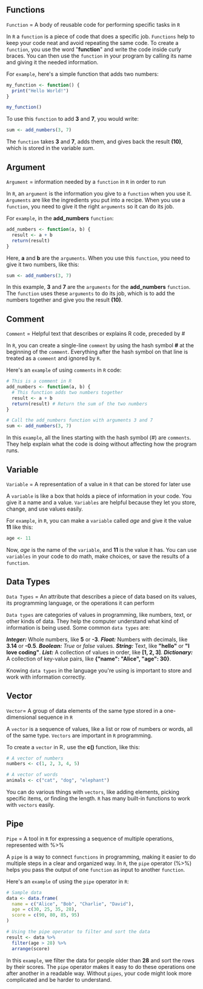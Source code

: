 ## Functions

`Function` = A body of reusable code for performing specific tasks in `R`

In `R` a `function` is a piece of code that does a specific job. `Functions` help to keep your code neat and avoid repeating the same code. To create a `function`, you use the word "**function**" and write the code inside curly braces. You can then use the `function` in your program by calling its name and giving it the needed information.

For `example`, here's a simple function that adds two numbers:


```r
my_function <- function() {
  print("Hello World!")
}

my_function() 
```
To use this `function` to add **3** and **7**, you would write:

```r
sum <- add_numbers(3, 7)
```
The `function` takes **3** and **7**, adds them, and gives back the result **(10)**, which is stored in the variable *sum*.

## Argument

`Argument` = information needed by a `function` in `R` in order to run

In `R`, an `argument` is the information you give to a `function` when you use it. `Arguments` are like the ingredients you put into a recipe. When you use a `function`, you need to give it the right `arguments` so it can do its job.

For `example`, in the **add_numbers** `function`:

```r
add_numbers <- function(a, b) {
  result <- a + b
  return(result)
}
```

Here, **a** and **b** are the `arguments`. When you use this `function`, you need to give it two numbers, like this:

```r
sum <- add_numbers(3, 7)
```

In this example, **3** and **7** are the `arguments` for the **add_numbers** `function`. The `function` uses these `arguments` to do its job, which is to add the numbers together and give you the result **(10)**.

## Comment

`Comment` = Helpful text that describes or explains R code, preceded by #

In `R`, you can create a single-line `comment` by using the hash symbol **#** at the beginning of the `comment`. Everything after the hash symbol on that line is treated as a `comment` and ignored by `R`. 

Here's an `example` of using `comments` in `R` code:

```r
# This is a comment in R
add_numbers <- function(a, b) {
  # This function adds two numbers together
  result <- a + b
  return(result) # Return the sum of the two numbers
}

# Call the add_numbers function with arguments 3 and 7
sum <- add_numbers(3, 7)
```

In this `example`, all the lines starting with the hash symbol (#) are `comments`. They help explain what the code is doing without affecting how the program runs.

## Variable

`Variable` = A representation of a value in `R` that can be stored for later use

A `variable` is like a box that holds a piece of information in your code. You give it a name and a value. `Variables` are helpful because they let you store, change, and use values easily.

For `example`, in `R`, you can make a `variable` called *age* and give it the value **11** like this:

```r
age <- 11
```

Now, *age* is the name of the `variable`, and **11** is the value it has. You can use `variables` in your code to do math, make choices, or save the results of a `function`.

## Data Types

`Data Types` = An attribute that describes a piece of data based on its values, its programming language, or the operations it can perform

`Data types` are categories of values in programming, like numbers, text, or other kinds of data. They help the computer understand what kind of information is being used. Some common `data types` are:

***Integer:*** Whole numbers, like **5** or **-3**.
***Float:*** Numbers with decimals, like **3.14** or **-0.5**.
***Boolean:*** *True* or *false* values.
***String:*** Text, like **"hello"** or **"I love coding"**.
***List:*** A collection of values in order, like **[1, 2, 3]**.
***Dictionary:*** A collection of key-value pairs, like **{"name": "Alice", "age": 30}**.

Knowing `data types` in the language you're using is important to store and work with information correctly.

## Vector

`Vector`= A group of data elements of the same type stored in a one-dimensional sequence in `R`

A `vector` is a sequence of values, like a list or row of numbers or words, all of the same type. `Vectors` are important in `R` programming.

To create a `vector` in R`,` use the **c()** function, like this:

```r
# A vector of numbers
numbers <- c(1, 2, 3, 4, 5)

# A vector of words
animals <- c("cat", "dog", "elephant")
```

You can do various things with `vectors`, like adding elements, picking specific items, or finding the length. `R` has many built-in functions to work with `vectors` easily.

## Pipe

`Pipe` = A tool in `R` for expressing a sequence of multiple operations, represented with %>%

A `pipe` is a way to connect `functions` in programming, making it easier to do multiple steps in a clear and organized way. In `R`, the `pipe` operator (%>%) helps you pass the output of one `function` as input to another `function`.

Here's an `example` of using the `pipe` operator in `R`:

```r
# Sample data
data <- data.frame(
  name = c("Alice", "Bob", "Charlie", "David"),
  age = c(30, 25, 35, 28),
  score = c(90, 80, 85, 95)
)

# Using the pipe operator to filter and sort the data
result <- data %>%
  filter(age > 28) %>%
  arrange(score)
```

In this `example`, we filter the data for people older than **28** and sort the rows by their scores. The `pipe` operator makes it easy to do these operations one after another in a readable way. Without `pipes`, your code might look more complicated and be harder to understand.


